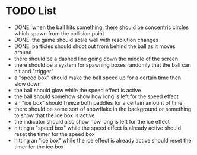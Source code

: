 # TODO List
- DONE: when the ball hits something, there should be concentric circles which spawn from the collision point
- DONE: the game should scale well with resolution changes
- DONE: particles should shoot out from behind the ball as it moves around
- there should be a dashed line going down the middle of the screen
- there should be a system for spawning boxes randomly that the ball can hit and "trigger"
- a "speed box" should make the ball speed up for a certain time then slow down
- the ball should glow while the speed effect is active
- the ball should somehow show how long is left for the speed effect
- an "ice box" should freeze both paddles for a certain amount of time
- there should be some sort of snowflake in the background or something to show that the ice box is active
- the indicator should also show how long is left for the ice effect
- hitting a "speed box" while the speed effect is already active should  reset the timer for the speed box
- hitting an "ice box" while the ice effect is already active should reset the timer for the ice box
